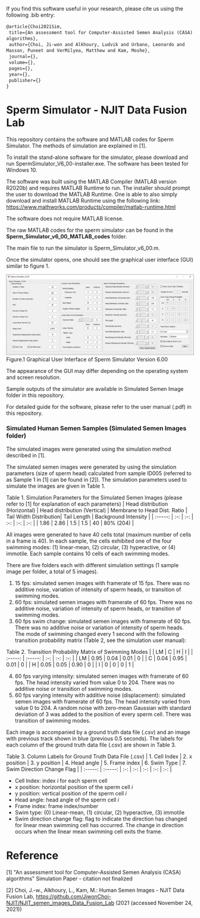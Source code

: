 If you find this software useful in your research, please cite us using the following .bib entry:
 
 ```
@article{Choi2021Sim,
  title={An assessment tool for Computer-Assisted Semen Analysis (CASA) algorithms},
  author={Choi, Ji-won and Alkhoury, Ludvik and Urbano, Leonardo and Masson, Puneet and VerMilyea, Matthew and Kam, Moshe},
  journal={},
  volume={},
  pages={},
  year={},
  publisher={}
}
 
 ```
 
# Sperm Simulator - NJIT Data Fusion Lab

This repository contains the software and MATLAB codes for Sperm Simulator. The methods of simulation are explained in [1].

To install the stand-alone software for the simulator, please download and run SpermSimulator_V6_00-installer.exe. The software has been tested for Windows 10.

The software was built using the MATLAB Compiler (MATLAB version R2020b) and requires MATLAB Runtime to run. The installer should prompt the user to download the MATLAB Runtime. One is able to also simply download and install MATLAB Runtime using the following link:
https://www.mathworks.com/products/compiler/matlab-runtime.html

The software does not require MATLAB license. 

The raw MATLAB codes for the sperm simulator can be found in the __Sperm_Simulator_v6_00_MATLAB_codes__ folder.

The main file to run the simulator is Sperm_Simulator_v6_00.m.

Once the simulator opens, one should see the graphical user interface (GUI) similar to figure 1.

![alt text](https://github.com/JiwonChoi-NJIT/NJIT_sperm_simulator/blob/main/Sperm_Simulator_V6_GUI.PNG)
Figure.1 Graphical User Interface of Sperm Simulator Version 6.00

The appearance of the GUI may differ depending on the operating system and screen resolution.

Sample outputs of the simulator are available in Simulated Semen Image folder in this repository.

For detailed guide for the software, please refer to the user manual (.pdf) in this repository.

### Simulated Human Semen Samples (Simulated Semen Images folder)
The simulated images were generated using the simulation method described in [1]. 

The simulated semen images were generated by using the simulation parameters (size of sperm head) calculated from sample ID005 (referred to as Sample 1 in [1] can be found in [2]). The simulation parameters used to simulate the images are given in Table 1.

Table 1. Simulation Parameters for the Simulated Semen Images (please refer to [1] for explanation of each parameters)
| Head distribution (Horizontal)   | Head distribution (Vertical)  | Membrane to Head Dist. Ratio | Tail Width Distribution| Tail Length | Background Intensity |
| :-----: | :-: | :-: | :-: | :-: |  :-: |
| 1.86 | 2.86 | 1.5 | 1.5 | 40 | 80% (204) |

All images were generated to have 40 cells total (maximum number of cells in a frame is 40). In each sample, the cells exhibited one of the four swimming modes: (1) linear-mean, (2) circular, (3) hyperactive, or (4) immotile. Each sample contains 10 cells of each swimming modes.

There are five folders each with different simulation settings (1 sample image per folder, a total of 5 images).
1. 15 fps: simulated semen images with framerate of 15 fps. There was no additive noise, variation of intensity of sperm heads, or transition of swimming modes.
2. 60 fps: simulated semen images with framerate of 60 fps. There was no additive noise, variation of intensity of sperm heads, or transition of swimming modes.
3. 60 fps swim change: simulated semen images with framerate of 60 fps. There was no additive noise or variation of intensity of sperm heads. The mode of swimming changed every 1 second with the following transition probability matrix (Table 2, see the simulation user manual):

Table 2. Transition Probability Matrix of Swimming Modes
| | LM   | C  | H | I |
| :-----: | :-----: | :-: | :-: | :-: |
|    LM     | 0.95  | 0.04  | 0.01 | 0 |
|     C    | 0.04   | 0.95  | 0.01 | 0 |
|     H    | 0.05   | 0.05  | 0.90 | 0 |
|      I   | 0   | 0  | 0 | 1 |

4. 60 fps varying intensity: simulated semen images with framerate of 60 fps. The head intensity varied from value 0 to 204. There was no additive noise or transition of swimming modes.
5. 60 fps varying intensity with additive noise (displacement): simulated semen images with framerate of 60 fps. The head intensity varied from value 0 to 204. A random noise with zero-mean Gaussian with standard deviation of 3 was added to the position of every sperm cell. There was transition of swimming modes.

Each image is accompanied by a ground truth data file (.csv) and an image with previous track shown in blue (previous 0.5 seconds). The labels for each column of the ground truth data file (.csv) are shown in Table 3.

Table 3. Column Labels for Ground Truth Data File (.csv) 
| 1. Cell Index  | 2. x position   | 3. y position  | 4. Head angle | 5. Frame index | 6. Swim Type | 7. Swim Direction Change Flag |
| :-----: | :-----: | :-: | :-: | :-: | :-: | :-: |

* Cell Index: index _i_ for each sperm cell
* x position: horizontal position of the sperm cell _i_
* y position: vertical position of the sperm cell _i_
* Head angle: head angle of the sperm cell _i_
* Frame index: frame index/number
* Swim type: (0) Linear-mean, (1) circular, (2) hyperactive, (3) immotile
* Swim direction change flag: flag to indicate the direction has changed for linear mean swimming cell has occurred. The change in direction occurs when the linear mean swimming cell exits the frame.


# Reference
[1] "An assessment tool for Computer-Assisted Semen Analysis (CASA) algorithms" Simulation Paper - citation not finalized

[2] Choi, J.-w., Alkhoury, L., Kam, M.: Human Semen Images - NJIT Data Fusion Lab, https://github.com/JiwonChoi-NJIT/NJIT_semen_images_Data_Fusion_Lab (2021 (accessed November 24, 2021))
